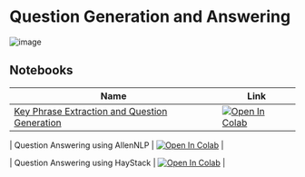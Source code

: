 # Question Generation and Answering

![image](https://user-images.githubusercontent.com/70928356/230590747-ba448b84-2da6-49fe-ac3d-06272f8908dd.png)

## Notebooks

|                          Name                   |     Link     |
| ----------------------------------------------  |  ----------  |
| [Key Phrase Extraction and Question Generation](https://github.com/SohailaDiab/Question-Generation-and-Answering/blob/main/KeyExtract_QuesGen.ipynb) | [![Open In Colab](https://colab.research.google.com/assets/colab-badge.svg)](https://github.com/SohailaDiab/Question-Generation-and-Answering/blob/main/KeyExtract_QuesGen.ipynb) |

| Question Answering using AllenNLP                         | [![Open In Colab](https://colab.research.google.com/assets/colab-badge.svg)](https://colab.research.google.com/github/keyphrasification/hands-on-with-pke/blob/main/part-2-parameterization.ipynb) |

| Question Answering using HayStack                             | [![Open In Colab](https://colab.research.google.com/assets/colab-badge.svg)](https://colab.research.google.com/github/keyphrasification/hands-on-with-pke/blob/main/part-3-benchmarking-models.ipynb) |
